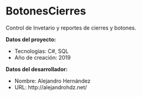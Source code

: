 # BotonesCierres
<p>
Control de Invetario y reportes de cierres y botones.
</p>

<b>Datos del proyecto:</b>
<ul>
<li>Tecnologías: C#, SQL</li>
<li>Año de creación: 2019</li>
</ul>

<b>Datos del desarrollador:</b>
<ul>
  <li>Nombre: Alejandro Hernández</li>
  <li>URL: http://alejandrohdz.net/</li>
</ul>
